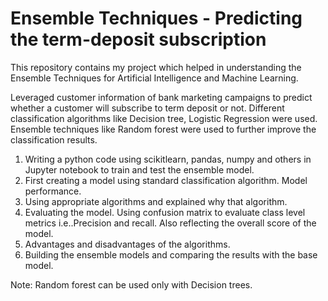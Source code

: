 # Ensemble Techniques - Predicting the term-deposit subscription
This repository contains my project which helped in understanding the Ensemble Techniques for Artificial Intelligence and Machine Learning.

Leveraged customer information of bank marketing campaigns to predict whether a customer will subscribe to term deposit or not. Different classification algorithms like Decision tree, Logistic Regression were used. Ensemble techniques like Random forest were used to further improve the classification results.

1.	Writing a python code using scikitlearn, pandas, numpy and others in Jupyter notebook to train and test the ensemble model.
2.	First creating a model using standard classification algorithm.
    Model performance.
3.	Using appropriate algorithms and explained why that algorithm.
4.	Evaluating the model. Using confusion matrix to evaluate class level metrics i.e..Precision and recall. 
    Also reflecting the overall score of the model.
5.	Advantages and disadvantages of the algorithms.
6.	Building the ensemble models and comparing the results with the base model. 

Note: Random forest can be used only with Decision trees. 

